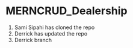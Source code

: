 # MERNCRUD_Dealership

1. Sami Sipahi has cloned the repo
2. Derrick has updated the repo
3. Derrick branch